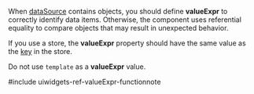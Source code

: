 When [dataSource]({basewidgetpath}/Configuration/#dataSource) contains objects, you should define **valueExpr** to correctly identify data items. Otherwise, the component uses referential equality to compare objects that may result in unexpected behavior.

If you use a store, the **valueExpr** property should have the same value as the [key](/api-reference/30%20Data%20Layer/Store/1%20Configuration/key.md '/Documentation/ApiReference/Data_Layer/CustomStore/Configuration/#key') in the store.

Do not use `template` as a **valueExpr** value.

#include uiwidgets-ref-valueExpr-functionnote